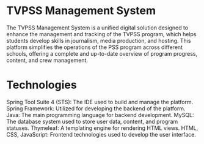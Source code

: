 # TVPSS Management System
The TVPSS Management System is a unified digital solution designed to enhance the management and tracking of the TVPSS program, which helps students develop skills in journalism, 
media production, and hosting. This platform simplifies the operations of the PSS program across different schools, offering a complete and up-to-date overview of program progress, content, and crew management.

# Technologies
Spring Tool Suite 4 (STS): The IDE used to build and manage the platform.
Spring Framework: Utilized for developing the backend of the platform.
Java: The main programming language for backend development.
MySQL: The database system used to store user data, content, and program statuses.
Thymeleaf: A templating engine for rendering HTML views.
HTML, CSS, JavaScript: Frontend technologies used to develop the user interface.
